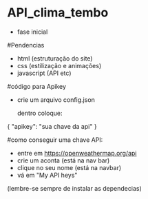 # API_clima_tembo

- fase inicial

#Pendencias
- html (estruturação do site)
- css (estilização e animações)
- javascript (API etc)


#código para Apikey

- crie um arquivo config.json
  

  dentro coloque:

{
    "apikey": "sua chave da api"
}

#como conseguir uma chave API:


- entre em https://openweathermap.org/api
- crie um aconta (está na nav bar)
- clique no seu nome (está na navbar)
- vá em "My API heys"

(lembre-se sempre de instalar as dependecias)
